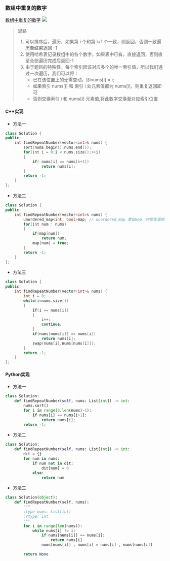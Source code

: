 ### 数组中重复的数字
[数组中重复的数字](https://leetcode-cn.com/problems/shu-zu-zhong-zhong-fu-de-shu-zi-lcof/)
![](https://img-blog.csdnimg.cn/img_convert/b8e42be203726f97f9d781be2c816ef9.png)
> 思路
> 1. 可以排序后，遍历，如果第 i 个和第 i+1 个一致，则返回，否则一致遍历至结束返回 -1
> 2. 使用哈希表记录数组中的各个数字，如果表中已有，直接返回，否则直至全部遍历完成后返回-1
> 3. 由于题目的特殊性，每个索引因该对应多个的唯一索引值，所以我们通过一次遍历，我们可以将：
>      + 已在该位置上的无需变动，即nums[i] = i;
>      + 如果索引 nums[i] 和 索引 i 处元素值都为 nums[i]，则重复返回即可
>      + 否则交换索引 i 和 nums[i] 元素值,将此数字交换至对应索引位置
#### C++实现
+ 方法一
```c++
class Solution {
public:
    int findRepeatNumber(vector<int>& nums) {
        sort(nums.begin(),nums.end());
        for(int i = 0;i < nums.size();++i)
        {
            if( nums[i] == nums[i+1])
                return nums[i];
        }
        return -1;
    }
};
```
+ 方法二
```c++
class Solution {
public:
    int findRepeatNumber(vector<int>& nums) {
        unordered_map<int, bool>map; // unordered_map 类似map，内部实现哈希表，查找速度快，但是建立麻烦
        for(int num : nums)
        {
            if(map[num])
                return num;
            map[num] = true;
        }
        return -1;
    }
};
```
+ 方法三
```c++
class Solution {
public:
    int findRepeatNumber(vector<int>& nums) {
        int i = 0;
        while(i<nums.size())
        {
            if(i == nums[i])
            {
                i++;
                continue;
            }
            if(nums[nums[i]] == nums[i])
                return nums[i];
            swap(nums[i],nums[nums[i]]);
        }
        return -1;
    }
};
```
#### Python实现
+ 方法一
```python
class Solution:
    def findRepeatNumber(self, nums: List[int]) -> int:
        nums.sort()
        for i in range(0,len(nums)-1):
            if nums[i] == nums[i+1]:
                return nums[i];
        return -1;
```
+ 方法二
```python
class Solution:
    def findRepeatNumber(self, nums: List[int]) -> int:
        dit = {}
        for num in nums:
            if num not in dit:
                dit[num] = 0
            else:
                return num
```
+ 方法三
```python
class Solution(object):
    def findRepeatNumber(self, nums):
        """
        :type nums: List[int]
        :rtype: int
        """
        for i in range(len(nums)):
            while nums[i] != i:
                if nums[nums[i]] == nums[i]:
                    return nums[i]
                nums[nums[i]] , nums[i] = nums[i] , nums[nums[i]]
        
        return None
```
